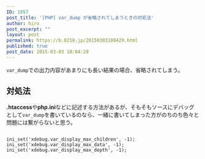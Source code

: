 ```yaml
---
ID: 1957
post_title: '[PHP] var_dump が省略されてしまうときの対処法'
author: hiro
post_excerpt: ""
layout: post
permalink: https://b.0218.jp/20150303180429.html
published: true
post_date: 2015-03-03 18:04:29
---
```

<code>var_dump</code>での出力内容があまりにも長い結果の場合、省略されてしまう。
<!--more-->
<h2>対処法</h2>
<b>.htaccess</b>や<b>php.ini</b>などに記述する方法があるが、そもそもソースにデバッグとして<code>var_dump</code>を書いているのなら、一緒に書いてしまった方がのちのち色々と問題には繋がらないと思う。
<pre class="language-php"><code>
ini_set('xdebug.var_display_max_children', -1);
ini_set('xdebug.var_display_max_data', -1);
ini_set('xdebug.var_display_max_depth', -1);</code></pre>